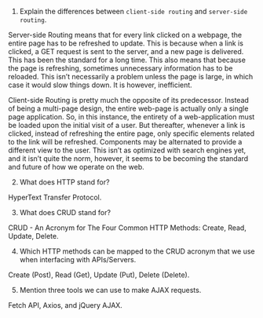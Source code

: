 1. Explain the differences between `client-side routing` and `server-side routing`.

Server-side Routing means that for every link clicked on a webpage, the entire page has to be refreshed to update. This is because when a link is clicked, a GET request is sent to the server, and a new page is delivered. This has been the standard for a long time. This also means that because the page is refreshing, sometimes unnecessary information has to be reloaded. This isn’t necessarily a problem unless the page is large, in which case it would slow things down. It is however, inefficient. 

Client-side Routing is pretty much the opposite of its predecessor. Instead of being a multi-page design, the entire web-page is actually only a single page application. So, in this instance, the entirety of a web-application must be loaded upon the initial visit of a user. But thereafter, whenever a link is clicked, instead of refreshing the entire page, only specific elements related to the link will be refreshed. Components may be alternated to provide a different view to the user. This isn’t as optimized with search engines yet, and it isn’t quite the norm, however, it seems to be becoming the standard and future of how we operate on the web.


2. What does HTTP stand for? 

HyperText Transfer Protocol.

3. What does CRUD stand for? 

CRUD - An Acronym for The Four Common HTTP Methods:
Create, Read, Update, Delete.

4. Which HTTP methods can be mapped to the CRUD acronym that we use when interfacing with APIs/Servers.

Create (Post), Read (Get), Update (Put), Delete (Delete).

5. Mention three tools we can use to make AJAX requests.

Fetch API, Axios, and jQuery AJAX.